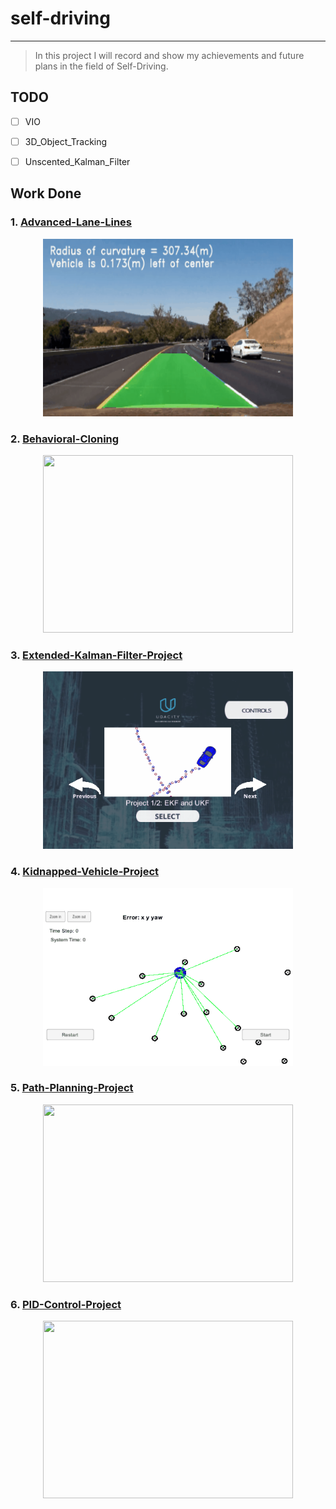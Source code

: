 # self-driving
----


> In this project I will record and show my achievements and future plans in the field of Self-Driving.


## TODO
- [ ] VIO
- [ ] 3D_Object_Tracking
- [ ] Unscented_Kalman_Filter



## Work Done

### 1.  [Advanced-Lane-Lines](https://github.com/suljaxm/CarND-Advanced-Lane-Lines)

<div align=center><img width="400" height="284" src="./Advanced_Lane_lines.gif"/></div>

### 2.  [Behavioral-Cloning](https://github.com/suljaxm/CarND-Behavioral-Cloning)

 <div align=center><img width="400" height="284" src="./Behavioral-Cloning.gif"/></div>

### 3. [Extended-Kalman-Filter-Project](https://github.com/suljaxm/CarND-Extended-Kalman-Filter-Project)

 <div align=center><img width="400" height="284" src="./Extended-Kalman-Filter.gif"/></div>

### 4. [Kidnapped-Vehicle-Project](https://github.com/suljaxm/CarND-Kidnapped-Vehicle-Project)

 <div align=center><img width="400" height="284" src="./Kidnapped-Vehicle.gif"/></div>

### 5. [Path-Planning-Project](https://github.com/suljaxm/CarND-Path-Planning-Project)

 <div align=center><img width="400" height="284" src="./Path-Planning-Project.gif"/></div>

### 6. [PID-Control-Project](https://github.com/suljaxm/CarND-PID-Control-Project)

 <div align=center><img width="400" height="284" src="./PID-Control.gif"/></div>
